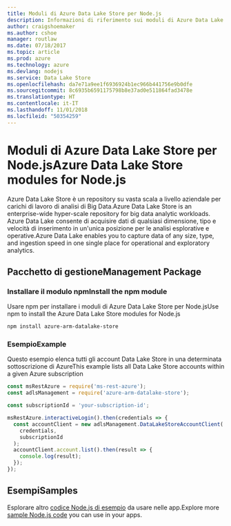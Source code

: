 ```yaml
---
title: Moduli di Azure Data Lake Store per Node.js
description: Informazioni di riferimento sui moduli di Azure Data Lake Store per Node.js
author: craigshoemaker
ms.author: cshoe
manager: routlaw
ms.date: 07/18/2017
ms.topic: article
ms.prod: azure
ms.technology: azure
ms.devlang: nodejs
ms.service: Data Lake Store
ms.openlocfilehash: da7e71a9ee1f6936924b1ec966b441756e9b0dfe
ms.sourcegitcommit: 8c6935b6591175798b8e37ad0e511864fad3478e
ms.translationtype: HT
ms.contentlocale: it-IT
ms.lasthandoff: 11/01/2018
ms.locfileid: "50354259"
---
```

# <a name="azure-data-lake-store-modules-for-nodejs"></a><span data-ttu-id="cdc74-103">Moduli di Azure Data Lake Store per Node.js</span><span class="sxs-lookup"><span data-stu-id="cdc74-103">Azure Data Lake Store modules for Node.js</span></span>

<span data-ttu-id="cdc74-104">Azure Data Lake Store è un repository su vasta scala a livello aziendale per carichi di lavoro di analisi di Big Data.</span><span class="sxs-lookup"><span data-stu-id="cdc74-104">Azure Data Lake Store is an enterprise-wide hyper-scale repository for big data analytic workloads.</span></span> <span data-ttu-id="cdc74-105">Azure Data Lake consente di acquisire dati di qualsiasi dimensione, tipo e velocità di inserimento in un'unica posizione per le analisi esplorative e operative.</span><span class="sxs-lookup"><span data-stu-id="cdc74-105">Azure Data Lake enables you to capture data of any size, type, and ingestion speed in one single place for operational and exploratory analytics.</span></span>

## <a name="management-package"></a><span data-ttu-id="cdc74-106">Pacchetto di gestione</span><span class="sxs-lookup"><span data-stu-id="cdc74-106">Management Package</span></span>

### <a name="install-the-npm-module"></a><span data-ttu-id="cdc74-107">Installare il modulo npm</span><span class="sxs-lookup"><span data-stu-id="cdc74-107">Install the npm module</span></span>

<span data-ttu-id="cdc74-108">Usare npm per installare i moduli di Azure Data Lake Store per Node.js</span><span class="sxs-lookup"><span data-stu-id="cdc74-108">Use npm to install the Azure Data Lake Store modules for Node.js</span></span>

```bash
npm install azure-arm-datalake-store
```

### <a name="example"></a><span data-ttu-id="cdc74-109">Esempio</span><span class="sxs-lookup"><span data-stu-id="cdc74-109">Example</span></span>

<span data-ttu-id="cdc74-110">Questo esempio elenca tutti gli account Data Lake Store in una determinata sottoscrizione di Azure</span><span class="sxs-lookup"><span data-stu-id="cdc74-110">This example lists all Data Lake Store accounts within a given Azure subscription</span></span>

```javascript
const msRestAzure = require('ms-rest-azure');
const adlsManagement = require('azure-arm-datalake-store');

const subscriptionId = 'your-subscription-id';

msRestAzure.interactiveLogin().then(credentials => {
  const accountClient = new adlsManagement.DataLakeStoreAccountClient(
    credentials,
    subscriptionId
  );
  accountClient.account.list().then(result => {
    console.log(result);
  });
});
```

## <a name="samples"></a><span data-ttu-id="cdc74-111">Esempi</span><span class="sxs-lookup"><span data-stu-id="cdc74-111">Samples</span></span>

<span data-ttu-id="cdc74-112">Esplorare altro [codice Node.js di esempio](https://azure.microsoft.com/resources/samples/?platform=nodejs) da usare nelle app.</span><span class="sxs-lookup"><span data-stu-id="cdc74-112">Explore more [sample Node.js code](https://azure.microsoft.com/resources/samples/?platform=nodejs) you can use in your apps.</span></span>
